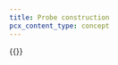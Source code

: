 ```yaml
---
title: Probe construction
pcx_content_type: concept
---
```


{{<render file="_probe-construction.md" withParameters="/magic-transit/how-to/run-tunnel-health-checks/;;Magic Transit;;/magic-transit/how-to/configure-static-routes/">}}
